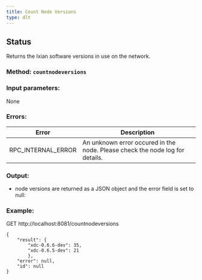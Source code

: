 ```yaml
---
title: Count Node Versions
type: dlt
---
```

## Status
Returns the Ixian software versions in use on the network.
### Method: `countnodeversions`
### Input parameters:
None

### Errors:
| Error | Description |
| --- | --- |
| RPC_INTERNAL_ERROR | An unknown error occured in the node. Please check the node log for details. |


### Output:
- node versions are returned as a JSON object and the error field is set to null:

### Example:
GET http://localhost:8081/countnodeversions
```
{
    "result": {
        "xdc-0.6.6-dev": 35,
        "xdc-0.6.5-dev": 21
        },
    "error": null,
    "id": null
}
```
